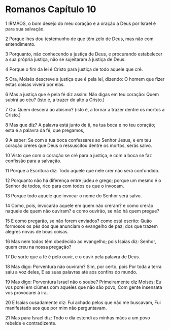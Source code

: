 # Romanos Capítulo 10

1	IRMÃOS, o bom desejo do meu coração e a oração a Deus por Israel é para sua salvação.

2	Porque lhes dou testemunho de que têm zelo de Deus, mas não com entendimento.

3	Porquanto, não conhecendo a justiça de Deus, e procurando estabelecer a sua própria justiça, não se sujeitaram à justiça de Deus.

4	Porque o fim da lei é Cristo para justiça de todo aquele que crê.

5	Ora, Moisés descreve a justiça que é pela lei, dizendo: O homem que fizer estas coisas viverá por elas.

6	Mas a justiça que é pela fé diz assim: Não digas em teu coração: Quem subirá ao céu? (isto é, a trazer do alto a Cristo.)

7	Ou: Quem descerá ao abismo? (isto é, a tornar a trazer dentre os mortos a Cristo.)

8	Mas que diz? A palavra está junto de ti, na tua boca e no teu coração; esta é a palavra da fé, que pregamos,

9	A saber: Se com a tua boca confessares ao Senhor Jesus, e em teu coração creres que Deus o ressuscitou dentre os mortos, serás salvo.

10	Visto que com o coração se crê para a justiça, e com a boca se faz confissão para a salvação.

11	Porque a Escritura diz: Todo aquele que nele crer não será confundido.

12	Porquanto não há diferença entre judeu e grego; porque um mesmo é o Senhor de todos, rico para com todos os que o invocam.

13	Porque todo aquele que invocar o nome do Senhor será salvo.

14	Como, pois, invocarão aquele em quem não creram? e como crerão naquele de quem não ouviram? e como ouvirão, se não há quem pregue?

15	E como pregarão, se não forem enviados? como está escrito: Quão formosos os pés dos que anunciam o evangelho de paz; dos que trazem alegres novas de boas coisas.

16	Mas nem todos têm obedecido ao evangelho; pois Isaías diz: Senhor, quem creu na nossa pregação?

17	De sorte que a fé é pelo ouvir, e o ouvir pela palavra de Deus.

18	Mas digo: Porventura não ouviram? Sim, por certo, pois Por toda a terra saiu a voz deles, E as suas palavras até aos confins do mundo.

19	Mas digo: Porventura Israel não o soube? Primeiramente diz Moisés: Eu vos porei em ciúmes com aqueles que não são povo, Com gente insensata vos provocarei à ira.

20	E Isaías ousadamente diz: Fui achado pelos que não me buscavam, Fui manifestado aos que por mim não perguntavam.

21	Mas para Israel diz: Todo o dia estendi as minhas mãos a um povo rebelde e contradizente.

